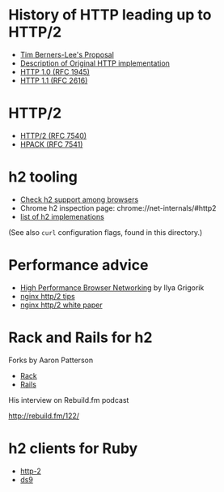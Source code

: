 # History of HTTP leading up to HTTP/2

* [Tim Berners-Lee's Proposal](https://www.w3.org/History/1989/proposal.html)
* [Description of Original HTTP implementation](https://www.w3.org/Protocols/HTTP/AsImplemented.html)
* [HTTP 1.0 (RFC 1945)](https://tools.ietf.org/html/rfc1945)
* [HTTP 1.1 (RFC 2616)](https://tools.ietf.org/html/rfc2616)

# HTTP/2

* [HTTP/2 (RFC 7540)](https://tools.ietf.org/html/rfc7540)
* [HPACK (RFC 7541)](https://tools.ietf.org/html/rfc7541)

# h2 tooling

* [Check h2 support among browsers](http://caniuse.com/#feat=http2)
* Chrome h2 inspection page: chrome://net-internals/#http2
* [list of h2 implemenations](https://github.com/http2/http2-spec/wiki/Implementations)

(See also `curl` configuration flags, found in this directory.)

# Performance advice

* [High Performance Browser Networking](https://hpbn.co/) by Ilya
  Grigorik
* [nginx http/2 tips](https://www.nginx.com/blog/7-tips-for-faster-http2-performance/)
* [nginx http/2 white
  paper](https://cdn.wp.nginx.com/wp-content/uploads/2015/09/NGINX_HTTP2_White_Paper_v4.pdf?utm_source=7-tips-for-faster-http2-performance&utm_medium=blog&utm_campaign=Security)

# Rack and Rails for h2

Forks by Aaron Patterson

* [Rack](https://github.com/rack/rack/compare/master...tenderlove:rack2)
* [Rails](https://github.com/rails/rails/compare/master...tenderlove:rack2)

His interview on Rebuild.fm podcast

http://rebuild.fm/122/

# h2 clients for Ruby

* [http-2](https://github.com/igrigorik/http-2)
* [ds9](https://github.com/tenderlove/ds9)

